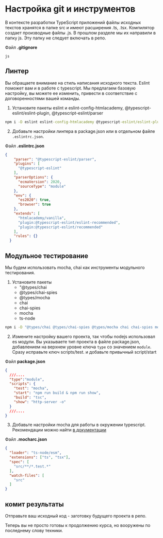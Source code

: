 # Настройка git и инструментов

В контексте разработки TypeScript приложений файлы исходных текстов хранятся в папке src и имеют расширения .ts, .tsx. Компилятор создает производные файлы .js. В прошлом разделе мы их направили в папку js. Эту папку не следует включать в репо.

Файл **.gitignore**

```text
js
```

## Линтер

Вы обращаете внимание на стиль написания исходного текста. Eslint поможет вам и в работе с typescript. Мы предлагаем базовую настройку, вы можете ее изменить, привести в соответствие с договоренностями вашей команды.

1. Установите пакеты eslint и eslint-config-htmlacademy, @typescript-eslint/eslint-plugin, @typescript-eslint/parser

```cmd
npm i -D eslint eslint-config-htmlacademy @typescript-eslint/eslint-plugin @typescript-eslint/parser
```

2. Добавьте настройки линтера в package.json или в отдельном файле `.eslintrc.json`.

Файл **.eslintrc.json**

```json
{
    "parser": "@typescript-eslint/parser",
    "plugins": [
      "@typescript-eslint"
    ],
    "parserOptions": {
      "ecmaVersion": 2020,
      "sourceType": "module"
    },
    "env": {
      "es2020": true,
      "browser": true
    },
    "extends": [
      "htmlacademy/vanilla",
      "plugin:@typescript-eslint/eslint-recommended",
      "plugin:@typescript-eslint/recommended"
    ],
    "rules": {}
  }
```

## Модульное тестирование

Мы будем использовать mocha, chai как инструменты модульного тестирования.

1. Установите пакеты
   * "@types/chai
   * @types/chai-spies
   * @types/mocha
   * chai
   * chai-spies
   * mocha
   * ts-node

```cmd
npm i -D "@types/chai @types/chai-spies @types/mocha chai chai-spies mocha ts-node
```

2. Измените настройку вашего проекта, так чтобы nodejs использовал es модули. Вы указываете тип проекта в файле package.json, добавлением на верхнем уровне ключа `type` со значением `module`. Сразу исправьте ключ scripts/test. и добавьте привычный script/start

Файл **package.json**

```json
{
  ///....
  "type":"module",
  "scripts": {
    "test": "mocha",
    "start": "npm run build & npm run show",
    "build": "tsc",
    "show": "http-server -o"
  }
  ///....
}
```

3. Добавьте настройки mocha для работы в окружении typescript. Рекомендации можно найти [в документации](https://typestrong.org/ts-node/docs/recipes/mocha)

Файл **.mocharc.json**

```json
{
  "loader": "ts-node/esm",
  "extensions": ["ts", "tsx"],
  "spec": [
    "src/**/*.test.*"
  ],
  "watch-files": [
    "src"
  ]
}
```

## комит результаты

Отправьте ваш исходный код - заготовку будущего проекта в репо.

Теперь вы не просто готовы к продолжению курса, но вооружены по последнему слову техники.
